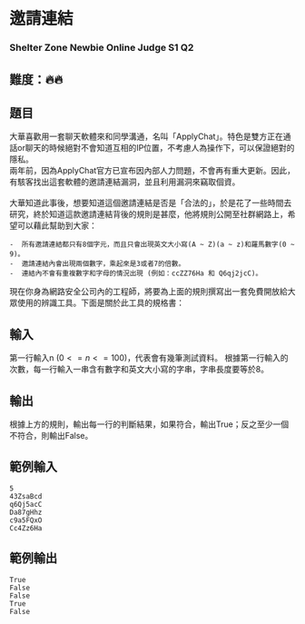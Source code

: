 # 邀請連結
### Shelter Zone Newbie Online Judge S1 Q2

## 難度：🔥🔥

## 題目

大華喜歡用一套聊天軟體來和同學溝通，名叫「ApplyChat」。特色是雙方正在通話or聊天的時候絕對不會知道互相的IP位置，不考慮人為操作下，可以保證絕對的隱私。<br>
兩年前，因為ApplyChat官方已宣布因內部人力問題，不會再有重大更新。因此，有駭客找出這套軟體的邀請連結漏洞，並且利用漏洞來竊取個資。<br>
<br>
大華知道此事後，想要知道這個邀請連結是否是「合法的」，於是花了一些時間去研究，終於知道這款邀請連結背後的規則是甚麼，他將規則公開至社群網路上，希望可以藉此幫助到大家：<br>

```
-  所有邀請連結都只有8個字元，而且只會出現英文大小寫(A ~ Z)(a ~ z)和羅馬數字(0 ~ 9)。
-  邀請連結內會出現兩個數字，乘起來是3或者7的倍數。
-  連結內不會有重複數字和字母的情況出現 (例如：ccZZ76Ha 和 Q6qj2jcC)。  
```

現在你身為網路安全公司內的工程師，將要為上面的規則撰寫出一套免費開放給大眾使用的辨識工具。下面是關於此工具的規格書：

## 輸入
第一行輸入n $(0<=n<=100)$，代表會有幾筆測試資料。
根據第一行輸入的次數，每一行輸入一串含有數字和英文大小寫的字串，字串長度要等於8。
## 輸出
根據上方的規則，輸出每一行的判斷結果，如果符合，輸出True；反之至少一個不符合，則輸出False。

## 範例輸入
```
5
43ZsaBcd
q6Qj5acC
Da87gHhz
c9a5FQxO
Cc4Zz6Ha
```
## 範例輸出
```
True
False
False
True
False
```